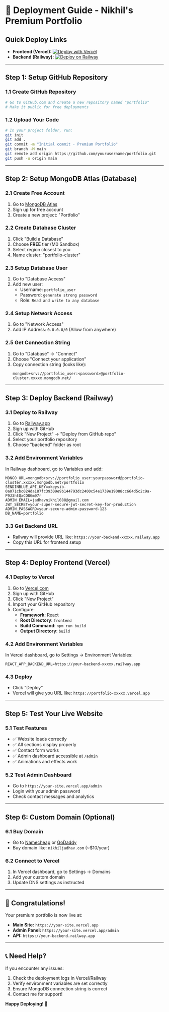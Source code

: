 # 🚀 Deployment Guide - Nikhil's Premium Portfolio

## Quick Deploy Links
- **Frontend (Vercel):** [![Deploy with Vercel](https://vercel.com/button)](https://vercel.com/new/clone?repository-url=https://github.com/yourusername/portfolio)
- **Backend (Railway):** [![Deploy on Railway](https://railway.app/button.svg)](https://railway.app/new/template)

---

## Step 1: Setup GitHub Repository

### 1.1 Create GitHub Repository
```bash
# Go to GitHub.com and create a new repository named "portfolio"
# Make it public for free deployments
```

### 1.2 Upload Your Code
```bash
# In your project folder, run:
git init
git add .
git commit -m "Initial commit - Premium Portfolio"
git branch -M main
git remote add origin https://github.com/yourusername/portfolio.git
git push -u origin main
```

---

## Step 2: Setup MongoDB Atlas (Database)

### 2.1 Create Free Account
1. Go to [MongoDB Atlas](https://www.mongodb.com/atlas)
2. Sign up for free account
3. Create a new project: "Portfolio"

### 2.2 Create Database Cluster
1. Click "Build a Database"
2. Choose **FREE** tier (M0 Sandbox)
3. Select region closest to you
4. Name cluster: "portfolio-cluster"

### 2.3 Setup Database User
1. Go to "Database Access"
2. Add new user:
   - Username: `portfolio_user`
   - Password: `generate strong password`
   - Role: `Read and write to any database`

### 2.4 Setup Network Access
1. Go to "Network Access"
2. Add IP Address: `0.0.0.0/0` (Allow from anywhere)

### 2.5 Get Connection String
1. Go to "Database" → "Connect"
2. Choose "Connect your application"
3. Copy connection string (looks like):
   ```
   mongodb+srv://portfolio_user:<password>@portfolio-cluster.xxxxx.mongodb.net/
   ```

---

## Step 3: Deploy Backend (Railway)

### 3.1 Deploy to Railway
1. Go to [Railway.app](https://railway.app)
2. Sign up with GitHub
3. Click "New Project" → "Deploy from GitHub repo"
4. Select your portfolio repository
5. Choose "backend" folder as root

### 3.2 Add Environment Variables
In Railway dashboard, go to Variables and add:
```env
MONGO_URL=mongodb+srv://portfolio_user:yourpassword@portfolio-cluster.xxxxx.mongodb.net/portfolio
SENDINBLUE_API_KEY=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
ADMIN_EMAIL=jadhavnikhil088@gmail.com
JWT_SECRET=your-super-secure-jwt-secret-key-for-production
ADMIN_PASSWORD=your-secure-admin-password-123
DB_NAME=portfolio
```

### 3.3 Get Backend URL
- Railway will provide URL like: `https://your-backend-xxxxx.railway.app`
- Copy this URL for frontend setup

---

## Step 4: Deploy Frontend (Vercel)

### 4.1 Deploy to Vercel
1. Go to [Vercel.com](https://vercel.com)
2. Sign up with GitHub
3. Click "New Project"
4. Import your GitHub repository
5. Configure:
   - **Framework**: React
   - **Root Directory**: `frontend`
   - **Build Command**: `npm run build`
   - **Output Directory**: `build`

### 4.2 Add Environment Variables
In Vercel dashboard, go to Settings → Environment Variables:
```env
REACT_APP_BACKEND_URL=https://your-backend-xxxxx.railway.app
```

### 4.3 Deploy
- Click "Deploy"
- Vercel will give you URL like: `https://portfolio-xxxxx.vercel.app`

---

## Step 5: Test Your Live Website

### 5.1 Test Features
- ✅ Website loads correctly
- ✅ All sections display properly
- ✅ Contact form works
- ✅ Admin dashboard accessible at `/admin`
- ✅ Animations and effects work

### 5.2 Test Admin Dashboard
- Go to `https://your-site.vercel.app/admin`
- Login with your admin password
- Check contact messages and analytics

---

## Step 6: Custom Domain (Optional)

### 6.1 Buy Domain
- Go to [Namecheap](https://namecheap.com) or [GoDaddy](https://godaddy.com)
- Buy domain like: `nikhiljadhav.com` (~$10/year)

### 6.2 Connect to Vercel
1. In Vercel dashboard, go to Settings → Domains
2. Add your custom domain
3. Update DNS settings as instructed

---

## 🎉 Congratulations!

Your premium portfolio is now live at:
- **Main Site:** `https://your-site.vercel.app`
- **Admin Panel:** `https://your-site.vercel.app/admin`
- **API:** `https://your-backend.railway.app`

---

## 📞 Need Help?

If you encounter any issues:
1. Check the deployment logs in Vercel/Railway
2. Verify environment variables are set correctly
3. Ensure MongoDB connection string is correct
4. Contact me for support!

**Happy Deploying! 🚀**